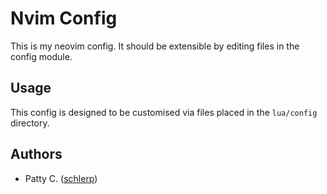 # Nvim Config

This is my neovim config.
It should be extensible by editing files in the config module.

## Usage

This config is designed to be customised via files placed in the `lua/config` directory.

## Authors

* Patty C. ([schlerp](https://github.com/schlerp))
